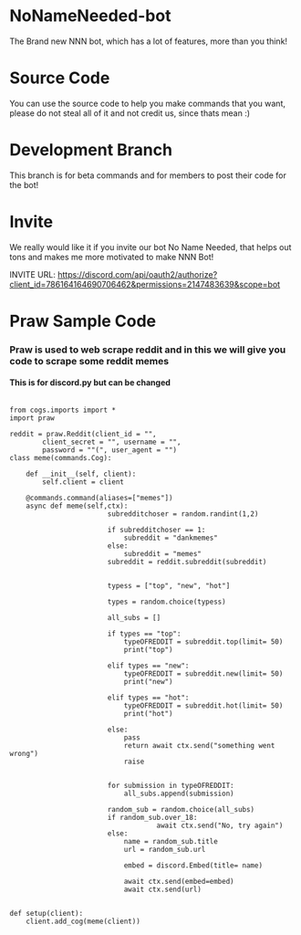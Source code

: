 # NoNameNeeded-bot
The Brand new NNN bot, which has a lot of features, more than you think!


# Source Code
You can use the source code to help you make commands that you want, please do not steal all of it and not credit us, since thats mean :)

# Development Branch
This branch is for beta commands and for members to post their code for the bot!

# Invite
We really would like it if you invite our bot No Name Needed, that helps out tons and makes me more motivated to make NNN Bot!

INVITE URL: https://discord.com/api/oauth2/authorize?client_id=786164164690706462&permissions=2147483639&scope=bot



# Praw Sample Code
<h3> Praw is used to web scrape reddit and in this we will give you code to scrape some reddit memes</h3>
<h4>This is for discord.py but can be changed</h4>

```#DISCORD.PY COGGED

from cogs.imports import *
import praw

reddit = praw.Reddit(client_id = "",
        client_secret = "", username = "",
        password = ""(", user_agent = "")
class meme(commands.Cog):

    def __init__(self, client):
        self.client = client

    @commands.command(aliases=["memes"])
    async def meme(self,ctx):
                        subredditchoser = random.randint(1,2)

                        if subredditchoser == 1:
                            subreddit = "dankmemes"
                        else:
                            subreddit = "memes"  
                        subreddit = reddit.subreddit(subreddit)

       
                        typess = ["top", "new", "hot"]

                        types = random.choice(typess)
                 
                        all_subs = []
                        
                        if types == "top":
                            typeOFREDDIT = subreddit.top(limit= 50)
                            print("top")

                        elif types == "new":
                            typeOFREDDIT = subreddit.new(limit= 50)
                            print("new")

                        elif types == "hot":
                            typeOFREDDIT = subreddit.hot(limit= 50)    
                            print("hot")

                        else:
                            pass
                            return await ctx.send("something went wrong")    
                            raise 


                        for submission in typeOFREDDIT:
                            all_subs.append(submission)

                        random_sub = random.choice(all_subs)  
                        if random_sub.over_18:
                                    await ctx.send("No, try again") 
                        else:  
                            name = random_sub.title
                            url = random_sub.url

                            embed = discord.Embed(title= name)
                            
                            await ctx.send(embed=embed)
                            await ctx.send(url)  


def setup(client):
    client.add_cog(meme(client))
```
